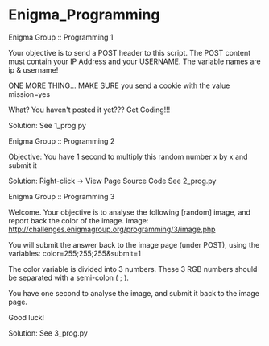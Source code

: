 # Enigma_Programming

Enigma Group :: Programming 1

Your objective is to send a POST header to this script. The POST content must contain your IP Address and your USERNAME. The variable names are ip & username!

ONE MORE THING... MAKE SURE you send a cookie with the value mission=yes

What? You haven't posted it yet??? Get Coding!!! 

Solution:
See 1_prog.py


Enigma Group :: Programming 2

Objective:
You have 1 second to multiply this random number x by x and submit it

Solution:
Right-click -> View Page Source Code
See 2_prog.py


Enigma Group :: Programming 3

Welcome. Your objective is to analyse the following [random] image, and report back the color of the image.
Image: http://challenges.enigmagroup.org/programming/3/image.php

You will submit the answer back to the image page (under POST), using the variables:
color=255;255;255&submit=1

The color variable is divided into 3 numbers. These 3 RGB numbers should be separated with a semi-colon ( ; ).

You have one second to analyse the image, and submit it back to the image page.

Good luck!

Solution:
See 3_prog.py
